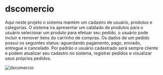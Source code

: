# dscomercio

Aqui neste projeto o sistema mantém um cadastro de usuário, produtos e categorias.
O sistema ira apresentar um catálado de produtos para o usuário selecionar um produto para efetuar seu pedido,
o usuário pode incluir e remover itens do carrinho de compras. Os dados de um pedido 
possui os seguintes status: aguardando pagamento, pago, enviado,
entregue e cancelado.
Por padrão o usuário cadastrado será sempre cliente e podem atualizar seu cadastro no sistema, registrar pedidos e visualizar
seus próprios pedidos.


![dscomercio](https://github.com/DennerOl/dscomercio/assets/124217386/0de8f029-c1d8-4385-9bec-091956c57fe4)
